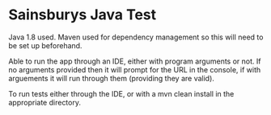 # Sainsburys Java Test

Java 1.8 used. Maven used for dependency management so this will need to be set up beforehand.

Able to run the app through an IDE, either with program arguments or not. If no arguments provided then it will prompt for the URL in the console, if with arguements it will run through them (providing they are valid).

To run tests either through the IDE, or with a mvn clean install in the appropriate directory.
